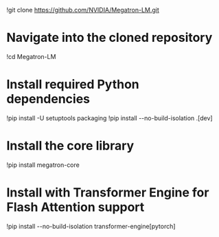 !git clone https://github.com/NVIDIA/Megatron-LM.git
# Navigate into the cloned repository
!cd Megatron-LM

# Install required Python dependencies
!pip install -U setuptools packaging
!pip install --no-build-isolation .[dev]
# Install the core library
!pip install megatron-core
# Install with Transformer Engine for Flash Attention support
!pip install --no-build-isolation transformer-engine[pytorch]
